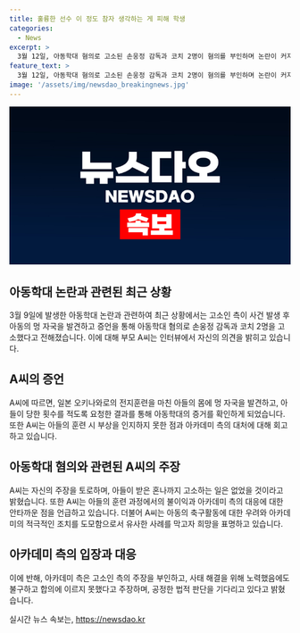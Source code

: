 ```yaml
---
title: 훌륭한 선수 이 정도 참자 생각하는 게 피해 학생
categories:
  - News
excerpt: >
  3월 12일, 아동학대 혐의로 고소된 손웅정 감독과 코치 2명이 혐의를 부인하며 논란이 커지고 있다. 고소인 부모는 아들의 혼나서 일으킨 메멍자국을 발견하고 아이의 훈련 시 당한 폭력을 알게 된 후 난감해 했다. 아이가 감독과 코치로부터 폭력을 당했다고 주장하자, 아카데미는 합의금을 요구했지만, 부모는 거부했다. 손 감독은 고소인의 주장은 진실과는 다른 부분이 많다고 주장했다. 이 사건은 논란이 예상된다. (길이 : 150자)
feature_text: >
  3월 12일, 아동학대 혐의로 고소된 손웅정 감독과 코치 2명이 혐의를 부인하며 논란이 커지고 있다. 고소인 부모는 아들의 혼나서 일으킨 메멍자국을 발견하고 아이의 훈련 시 당한 폭력을 알게 된 후 난감해 했다. 아이가 감독과 코치로부터 폭력을 당했다고 주장하자, 아카데미는 합의금을 요구했지만, 부모는 거부했다. 손 감독은 고소인의 주장은 진실과는 다른 부분이 많다고 주장했다. 이 사건은 논란이 예상된다. (길이 : 150자)
image: '/assets/img/newsdao_breakingnews.jpg'
---
```


<p><img src="/assets/img/newsdao_breakingnews.jpg" alt="pcversion 속보" /></p>

<h2 data-ke-size="size26">아동학대 논란과 관련된 최근 상황</h2>

<p data-ke-size="size16">3월 9일에 발생한 아동학대 논란과 관련하여 최근 상황에서는 고소인 측이 사건 발생 후 아동의 멍 자국을 발견하고 증언을 통해 아동학대 혐의로 손웅정 감독과 코치 2명을 고소했다고 전해졌습니다. 이에 대해 부모 A씨는 인터뷰에서 자신의 의견을 밝히고 있습니다.</p>

<h2 data-ke-size="size26">A씨의 증언</h2>

<p data-ke-size="size16">A씨에 따르면, 일본 오키나와로의 전지훈련을 마친 아들의 몸에 멍 자국을 발견하고, 아들이 당한 횟수를 적도록 요청한 결과를 통해 아동학대의 증거를 확인하게 되었습니다. 또한 A씨는 아들의 훈련 시 부상을 인지하지 못한 점과 아카데미 측의 대처에 대해 회고하고 있습니다.</p>

<h2 data-ke-size="size26">아동학대 혐의와 관련된 A씨의 주장</h2>

<p data-ke-size="size16">A씨는 자신의 주장을 토로하며, 아들이 받은 혼나까지 고소하는 일은 없었을 것이라고 밝혔습니다. 또한 A씨는 아들의 훈련 과정에서의 불이익과 아카데미 측의 대응에 대한 안타까운 점을 언급하고 있습니다. 더불어 A씨는 아동의 축구활동에 대한 우려와 아카데미의 적극적인 조치를 도모함으로서 유사한 사례를 막고자 희망을 표명하고 있습니다.</p>

<h2 data-ke-size="size26">아카데미 측의 입장과 대응</h2>

<p data-ke-size="size16">이에 반해, 아카데미 측은 고소인 측의 주장을 부인하고, 사태 해결을 위해 노력했음에도 불구하고 합의에 이르지 못했다고 주장하며, 공정한 법적 판단을 기다리고 있다고 밝혔습니다.</p>
실시간 뉴스 속보는, <a href="https://newsdao.kr" rel="dofollow">https://newsdao.kr</a>


